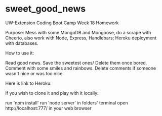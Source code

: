 # sweet_good_news
UW-Extension Coding Boot Camp Week 18 Homework

Purpose: Mess with some MongoDB and Mongoose, do a scrape with Cheerio, also work with Node, Express, Handlebars; Heroku deployment with databases.

How to use it:

Read good news.
Save the sweetest ones/ Delete them once bored.
Comment with some smiles and rainbows.
Delete comments if someone wasn't nice or was too nice.

Here is link to Heroku:



If you wish to clone it and play with it locally:

run 'npm install'
run 'node server' in folders' terminal
open http://localhost:777/ in your web browser